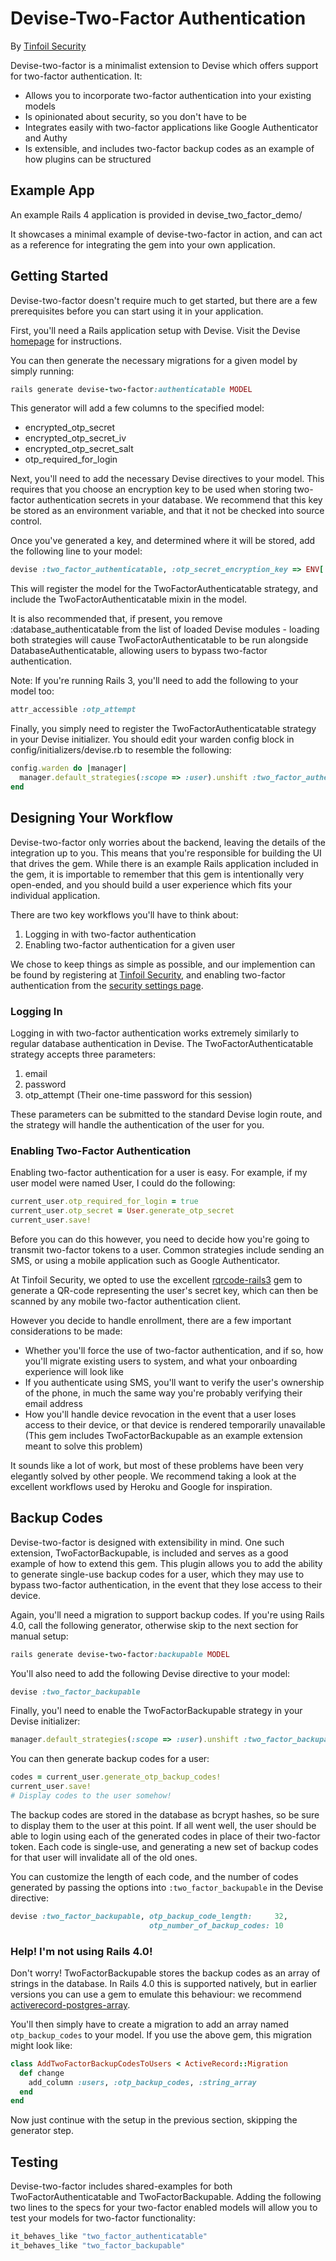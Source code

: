 # Devise-Two-Factor Authentication
By [Tinfoil Security](http://tinfoilsecurity.com/)

Devise-two-factor is a minimalist extension to Devise which offers support for two-factor authentication. It:

* Allows you to incorporate two-factor authentication into your existing models
* Is opinionated about security, so you don't have to be
* Integrates easily with two-factor applications like Google Authenticator and Authy
* Is extensible, and includes two-factor backup codes as an example of how plugins can be structured

## Example App
An example Rails 4 application is provided in devise_two_factor_demo/

It showcases a minimal example of devise-two-factor in action, and can act as a reference for integrating the gem into your own application.


## Getting Started
Devise-two-factor doesn't require much to get started, but there are a few prerequisites before you can start using it in your application.

First, you'll need a Rails application setup with Devise. Visit the Devise [homepage](https://github.com/plataformatec/devise) for instructions.

You can then generate the necessary migrations for a given model by simply running:

```ruby
rails generate devise-two-factor:authenticatable MODEL
```

This generator will add a few columns to the specified model:

* encrypted_otp_secret
* encrypted_otp_secret_iv
* encrypted_otp_secret_salt
* otp_required_for_login

Next, you'll need to add the necessary Devise directives to your model. This requires that you choose an encryption key to be used when storing two-factor authentication secrets in your database. We recommend that this key be stored as an environment variable, and that it not be checked into source control.

Once you've generated a key, and determined where it will be stored, add the following line to your model:

```ruby
devise :two_factor_authenticatable, :otp_secret_encryption_key => ENV['YOUR_ENVIRONMENT_VARIABLE_HERE']
```

This will register the model for the TwoFactorAuthenticatable strategy, and include the TwoFactorAuthenticatable mixin in the model.

It is also recommended that, if present, you remove :database_authenticatable from the list of loaded Devise modules - loading both strategies will cause TwoFactorAuthenticatable to be run alongside DatabaseAuthenticatable, allowing users to bypass two-factor authentication.

Note: If you're running Rails 3, you'll need to add the following to your model too:

```ruby
attr_accessible :otp_attempt
```

Finally, you simply need to register the TwoFactorAuthenticatable strategy in your Devise initializer. You should edit your warden config block in config/initializers/devise.rb to resemble the following:

```ruby
config.warden do |manager|
  manager.default_strategies(:scope => :user).unshift :two_factor_authenticatable
end
```

## Designing Your Workflow
Devise-two-factor only worries about the backend, leaving the details of the integration up to you. This means that you're responsible for building the UI that drives the gem. While there is an example Rails application included in the gem, it is importable to remember that this gem is intentionally very open-ended, and you should build a user experience which fits your individual application.

There are two key workflows you'll have to think about:

1. Logging in with two-factor authentication
2. Enabling two-factor authentication for a given user

We chose to keep things as simple as possible, and our implemention can be found by registering at [Tinfoil Security](https://tinfoilsecurity.com/), and enabling two-factor authentication from the [security settings page](https://www.tinfoilsecurity.com/account/security).


### Logging In
Logging in with two-factor authentication works extremely similarly to regular database authentication in Devise. The TwoFactorAuthenticatable strategy accepts three parameters:

1. email
2. password
3. otp_attempt (Their one-time password for this session)

These parameters can be submitted to the standard Devise login route, and the strategy will handle the authentication of the user for you.

### Enabling Two-Factor Authentication
Enabling two-factor authentication for a user is easy. For example, if my user model were named User, I could do the following:

```ruby
current_user.otp_required_for_login = true
current_user.otp_secret = User.generate_otp_secret
current_user.save!
```

Before you can do this however, you need to decide how you're going to transmit two-factor tokens to a user. Common strategies include sending an SMS, or using a mobile application such as Google Authenticator.

At Tinfoil Security, we opted to use the excellent [rqrcode-rails3](https://github.com/samvincent/rqrcode-rails3) gem to generate a QR-code representing the user's secret key, which can then be scanned by any mobile two-factor authentication client.

However you decide to handle enrollment, there are a few important considerations to be made:

* Whether you'll force the use of two-factor authentication, and if so, how you'll migrate existing users to system, and what your onboarding experience will look like
* If you authenticate using SMS, you'll want to verify the user's ownership of the phone, in much the same way you're probably verifying their email address
* How you'll handle device revocation in the event that a user loses access to their device, or that device is rendered temporarily unavailable (This gem includes TwoFactorBackupable as an example extension meant to solve this problem)

It sounds like a lot of work, but most of these problems have been very elegantly solved by other people. We recommend taking a look at the excellent workflows used by Heroku and Google for inspiration.

## Backup Codes
Devise-two-factor is designed with extensibility in mind. One such extension, TwoFactorBackupable, is included and serves as a good example of how to extend this gem. This plugin allows you to add the ability to generate single-use backup codes for a user, which they may use to bypass two-factor authentication, in the event that they lose access to their device.

Again, you'll need a migration to support backup codes. If you're using Rails 4.0, call the following generator, otherwise skip to the next section for manual setup:

```ruby
rails generate devise-two-factor:backupable MODEL
```

You'll also need to add the following Devise directive to your model:

```ruby
devise :two_factor_backupable
```

Finally, you'l need to enable the TwoFactorBackupable strategy in your Devise initializer:

```ruby
manager.default_strategies(:scope => :user).unshift :two_factor_backupable
```

You can then generate backup codes for a user:

```ruby
codes = current_user.generate_otp_backup_codes!
current_user.save!
# Display codes to the user somehow!
```

The backup codes are stored in the database as bcrypt hashes, so be sure to display them to the user at this point. If all went well, the user should be able to login using each of the generated codes in place of their two-factor token. Each code is single-use, and generating a new set of backup codes for that user will invalidate all of the old ones.

You can customize the length of each code, and the number of codes generated by passing the options into `:two_factor_backupable` in the Devise directive:

```ruby
devise :two_factor_backupable, otp_backup_code_length:     32,
                               otp_number_of_backup_codes: 10
```

### Help! I'm not using Rails 4.0!
Don't worry! TwoFactorBackupable stores the backup codes as an array of strings in the database. In Rails 4.0 this is supported natively, but in earlier versions you can use a gem to emulate this behaviour: we recommend [activerecord-postgres-array](https://github.com/tlconnor/activerecord-postgres-array).

You'll then simply have to create a migration to add an array named `otp_backup_codes` to your model. If you use the above gem, this migration might look like:

```ruby
class AddTwoFactorBackupCodesToUsers < ActiveRecord::Migration
  def change
    add_column :users, :otp_backup_codes, :string_array
  end
end
```

Now just continue with the setup in the previous section, skipping the generator step.

## Testing
Devise-two-factor includes shared-examples for both TwoFactorAuthenticatable and TwoFactorBackupable. Adding the following two lines to the specs for your two-factor enabled models will allow you to test your models for two-factor functionality:

```ruby
it_behaves_like "two_factor_authenticatable"
it_behaves_like "two_factor_backupable"
```

